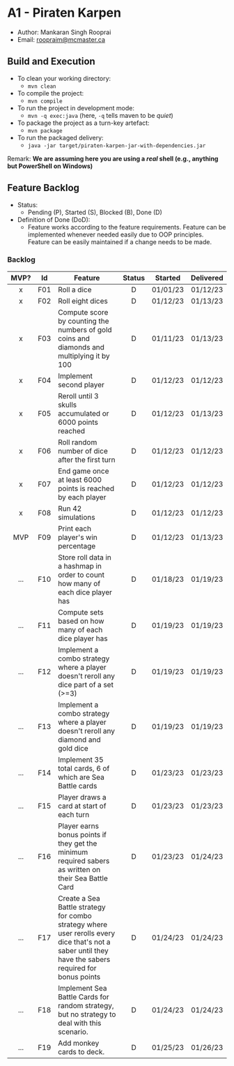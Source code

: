 # A1 - Piraten Karpen

- Author: Mankaran Singh Rooprai
- Email: roopraim@mcmaster.ca

## Build and Execution

- To clean your working directory:
  - `mvn clean`
- To compile the project:
  - `mvn compile`
- To run the project in development mode:
  - `mvn -q exec:java` (here, `-q` tells maven to be _quiet_)
- To package the project as a turn-key artefact:
  - `mvn package`
- To run the packaged delivery:
  - `java -jar target/piraten-karpen-jar-with-dependencies.jar`

Remark: **We are assuming here you are using a _real_ shell (e.g., anything but PowerShell on Windows)**

## Feature Backlog

- Status:
  - Pending (P), Started (S), Blocked (B), Done (D)
- Definition of Done (DoD):
  - Feature works according to the feature requirements. Feature can be implemented whenever needed easily due to OOP principles. Feature can be easily maintained if a change needs to be made.

### Backlog

| MVP? | Id  | Feature                                                                                                                                               | Status | Started  | Delivered |
| :--: | :-: | ----------------------------------------------------------------------------------------------------------------------------------------------------- | :----: | :------: | :-------: |
|  x   | F01 | Roll a dice                                                                                                                                           |   D    | 01/01/23 | 01/12/23  |
|  x   | F02 | Roll eight dices                                                                                                                                      |   D    | 01/12/23 | 01/13/23  |
|  x   | F03 | Compute score by counting the numbers of gold coins and diamonds and multiplying it by 100                                                            |   D    | 01/11/23 | 01/13/23  |
|  x   | F04 | Implement second player                                                                                                                               |   D    | 01/12/23 | 01/12/23  |
|  x   | F05 | Reroll until 3 skulls accumulated or 6000 points reached                                                                                              |   D    | 01/12/23 | 01/13/23  |
|  x   | F06 | Roll random number of dice after the first turn                                                                                                       |   D    | 01/12/23 | 01/12/23  |
|  x   | F07 | End game once at least 6000 points is reached by each player                                                                                          |   D    | 01/12/23 | 01/12/23  |
|  x   | F08 | Run 42 simulations                                                                                                                                    |   D    | 01/12/23 | 01/12/23  |
| MVP  | F09 | Print each player's win percentage                                                                                                                    |   D    | 01/12/23 | 01/13/23  |
| ...  | F10 | Store roll data in a hashmap in order to count how many of each dice player has                                                                       |   D    | 01/18/23 | 01/19/23  |
| ...  | F11 | Compute sets based on how many of each dice player has                                                                                                |   D    | 01/19/23 | 01/19/23  |
| ...  | F12 | Implement a combo strategy where a player doesn't reroll any dice part of a set (>=3)                                                                 |   D    | 01/19/23 | 01/19/23  |
| ...  | F13 | Implement a combo strategy where a player doesn't reroll any diamond and gold dice                                                                    |   D    | 01/19/23 | 01/19/23  |
| ...  | F14 | Implement 35 total cards, 6 of which are Sea Battle cards                                                                                             |   D    | 01/23/23 | 01/23/23  |
| ...  | F15 | Player draws a card at start of each turn                                                                                                             |   D    | 01/23/23 | 01/23/23  |
| ...  | F16 | Player earns bonus points if they get the minimum required sabers as written on their Sea Battle Card                                                 |   D    | 01/23/23 | 01/24/23  |
| ...  | F17 | Create a Sea Battle strategy for combo strategy where user rerolls every dice that's not a saber until they have the sabers required for bonus points |   D    | 01/24/23 | 01/24/23  |
| ...  | F18 | Implement Sea Battle Cards for random strategy, but no strategy to deal with this scenario.                                                           |   D    | 01/24/23 | 01/24/23  |
| ...  | F19 | Add monkey cards to deck.                                                                                                                             |   D    | 01/25/23 | 01/26/23  |

